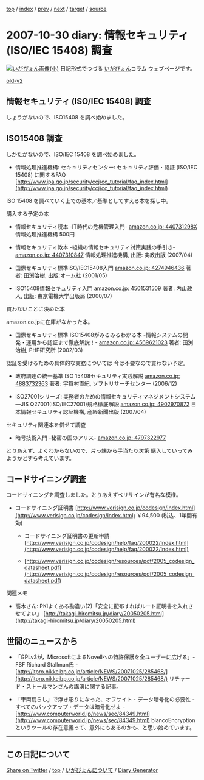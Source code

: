 [top](https://igapyon.github.io/diary/) 
 / [index](https://igapyon.github.io/diary/2007/index.html) 
 / [prev](https://igapyon.github.io/diary/2007/ig071029.html) 
 / [next](https://igapyon.github.io/diary/2007/ig071101.html) 
 / [target](https://igapyon.github.io/diary/2007/ig071030.html) 
 / [source](https://github.com/igapyon/diary/blob/gh-pages/2007/ig071030.html.src.md) 

2007-10-30 diary: 情報セキュリティ (ISO/IEC 15408) 調査
=====================================================================================================
[![いがぴょん画像(小)](https://igapyon.github.io/diary/images/iga200306s.jpg "いがぴょん")](https://igapyon.github.io/diary/memo/memoigapyon.html) 日記形式でつづる [いがぴょん](https://igapyon.github.io/diary/memo/memoigapyon.html)コラム ウェブページです。

[old-v2](ig071030-orig.html)

## 情報セキュリティ (ISO/IEC 15408) 調査

しょうがないので、ISO15408 を調べ始めました。


## ISO15408 調査

しかたがないので、ISO/IEC 15408 を調べ始めました。

* 情報処理推進機構: セキュリティセンター: セキュリティ評価・認証 (ISO/IEC 15408) に関するFAQ
  [http://www.ipa.go.jp/security/ccj/cc_tutorial/faq_index.html](http://www.ipa.go.jp/security/ccj/cc_tutorial/faq_index.html)

ISO 15408 を調べていく上での基本／基準としてすえる本を探し中。

購入する予定の本

* 情報セキュリティ読本 -IT時代の危機管理入門-
  [amazon.co.jp: 440731298X](http://www.amazon.co.jp/exec/obidos/ASIN/440731298X/igapyondiary-22)
  情報処理推進機構 500円
  
* 情報セキュリティ教本 -組織の情報セキュリティ対策実践の手引き-
  [amazon.co.jp: 4407310847](http://www.amazon.co.jp/exec/obidos/ASIN/4407310847/igapyondiary-22)
  情報処理推進機構, 出版: 実教出版 (2007/04)
  
* 国際セキュリティ標準ISO/IEC15408入門
  [amazon.co.jp: 4274946436](http://www.amazon.co.jp/exec/obidos/ASIN/4274946436/igapyondiary-22)
  著者: 田渕治樹, 出版:オーム社 (2001/05)
  
* ISO15408情報セキュリティ入門
  [amazon.co.jp: 4501531509](http://www.amazon.co.jp/exec/obidos/ASIN/4501531509/igapyondiary-22)
  著者: 内山政人, 出版: 東京電機大学出版局 (2000/07)

買わないことに決めた本

amazon.co.jpに在庫がなかった本。

* 国際セキュリティ標準 ISO15408がみるみるわかる本 -情報システムの開発・運用から認証まで徹底解説！-
  [amazon.co.jp: 4569621023](http://www.amazon.co.jp/exec/obidos/ASIN/4569621023/igapyondiary-22)
  著者: 田渕治樹, PHP研究所 (2002/03)

認証を受けるための具体的な実務については 今は不要なので買わない予定。

* 政府調達の統一基準 ISO 15408セキュリティ実践解説
  [amazon.co.jp: 4883732363](http://www.amazon.co.jp/exec/obidos/ASIN/4883732363/igapyondiary-22)
  著者: 宇賀村直紀,  ソフトリサーチセンター (2006/12)
  
* ISO27001シリーズ: 実務者のための情報セキュリティマネジメントシステム―JIS Q27001(ISO/IEC27001)規格徹底解説
  [amazon.co.jp: 4902970872](http://www.amazon.co.jp/exec/obidos/ASIN/4902970872/igapyondiary-22)
  日本情報セキュリティ認証機構, 産経新聞出版 (2007/04)

  
セキュリティ関連本を併せて調査

* 暗号技術入門 -秘密の国のアリス-
  [amazon.co.jp: 4797322977](http://www.amazon.co.jp/exec/obidos/ASIN/4797322977/igapyondiary-22)

とりあえず、よくわからないので、片っ端から手当たり次第 購入していってみようかとすら考えています。

## コードサイニング調査

コードサイニングを調査しました。とりあえずベリサインが有名な模様。

* コードサイニング証明書
  [http://www.verisign.co.jp/codesign/index.html](http://www.verisign.co.jp/codesign/index.html)
  ￥94,500 (税込、1年間有効)
  
  *   コードサイニング証明書の更新申請
    [http://www.verisign.co.jp/codesign/help/faq/200022/index.html](http://www.verisign.co.jp/codesign/help/faq/200022/index.html)
    
  * [http://www.verisign.co.jp/codesign/resources/pdf/2005_codesign_datasheet.pdf](http://www.verisign.co.jp/codesign/resources/pdf/2005_codesign_datasheet.pdf)
  

関連メモ

* 高木さん: PKIよくある勘違い(2)「安全に配布すればルート証明書を入れさせてよい」
  [http://takagi-hiromitsu.jp/diary/20050205.html](http://takagi-hiromitsu.jp/diary/20050205.html)

## 世間のニュースから

* 「GPLv3が，MicrosoftによるNovellへの特許保護を全ユーザーに広げる」- FSF Richard Stallman氏 -
  [http://itpro.nikkeibp.co.jp/article/NEWS/20071025/285468/](http://itpro.nikkeibp.co.jp/article/NEWS/20071025/285468/)
  リチャード・ストールマンさんの講演に関する記事。
  
* 「車両荒らし」で浮き彫りになった、オフサイト・データ暗号化の必要性 - すべてのバックアップ・データは暗号化せよ -
  [http://www.computerworld.jp/news/sec/84349.html](http://www.computerworld.jp/news/sec/84349.html)
  blancoEncryptionというツールの存在意義って、意外にもあるのかも、と思い始めています。

----------------------------------------------------------------------------------------------------

## この日記について

[Share on Twitter](https://twitter.com/intent/tweet?hashtags=igapyon%2Cdiary%2C%E3%81%84%E3%81%8C%E3%81%B4%E3%82%87%E3%82%93&text=%E6%83%85%E5%A0%B1%E3%82%BB%E3%82%AD%E3%83%A5%E3%83%AA%E3%83%86%E3%82%A3+%28ISO%2FIEC+15408%29+%E8%AA%BF%E6%9F%BB&url=https%3A%2F%2Figapyon.github.io%2Fdiary%2F2007%2Fig071030.html) / [top](../index.html/) / [いがぴょんについて](https://igapyon.github.io/diary/memo/memoigapyon.html) / [Diary Generator](https://github.com/igapyon/igapyonv3)
